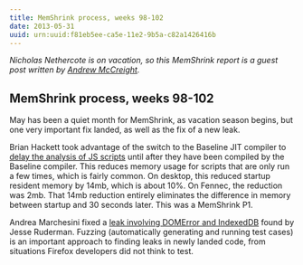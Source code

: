 ```yaml
---
title: MemShrink process, weeks 98-102
date: 2013-05-31
uuid: urn:uuid:f81eb5ee-ca5e-11e2-9b5a-c82a1426416b
---
```


*Nicholas Nethercote is on vacation, so this MemShrink report is a
guest post written by [Andrew McCreight][mccr8-twitter].*

## MemShrink process, weeks 98-102

May has been a quiet month for MemShrink, as vacation season begins, but one very important fix landed, as well as the fix of a new leak.

Brian Hackett took advantage of the switch to the Baseline JIT compiler to [delay the analysis of JS scripts](https://bugzilla.mozilla.org/show_bug.cgi?id=865059) until after they have been compiled by the Baseline compiler. This reduces memory usage for scripts that are only run a few times, which is fairly common. On desktop, this reduced startup resident memory by 14mb, which is about 10%. On Fennec, the reduction was 2mb. That 14mb reduction entirely eliminates the difference in memory between startup and 30 seconds later. This was a MemShrink P1.

Andrea Marchesini fixed a [leak involving DOMError and IndexedDB](https://bugzilla.mozilla.org/show_bug.cgi?id=874252) found by Jesse Ruderman.  Fuzzing (automatically generating and running test cases) is an important approach to finding leaks in newly landed code, from situations Firefox developers did not think to test.

[mccr8-twitter]: https://twitter.com/amccreight
